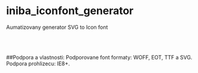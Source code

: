 # iniba_iconfont_generator
Aumatizovany generator SVG to Icon font<br><br><br><br>

##Podpora a vlastnosti:
Podporovane font formaty: WOFF, EOT, TTF a SVG.<br>
Podpora prohlizecu: IE8+.
